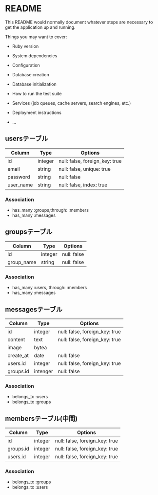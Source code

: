 # README

This README would normally document whatever steps are necessary to get the
application up and running.

Things you may want to cover:

* Ruby version

* System dependencies

* Configuration

* Database creation

* Database initialization

* How to run the test suite

* Services (job queues, cache servers, search engines, etc.)

* Deployment instructions

* ...

## usersテーブル
|Column|Type|Options|
|------|----|-------|
|id|integer|null: false, foreign_key: true|
|email|string|null: false, unique: true|
|password|string|null: false|
|user_name|string|null: false, index: true|
### Association
- has_many :groups,through: :members
- has_many :messages

## groupsテーブル
|Column|Type|Options|
|------|----|-------|
|id|integer|null: false|
|group_name|string|null: false|
### Association
- has_many :users, through: :members
- has_many :messages

## messagesテーブル
|Column|Type|Options|
|------|----|-------|
|id|integer|null: false, foreign_key: true|
|content|text|null: false, foreign_key: true|
|image|bytea||
|create_at|date|null: false|
|users.id|integer|null: false, foreign_key: true|（投稿者）
|groups.id|intenger|null: false|
### Association
- belongs_to :users
- belongs_to :groups

## membersテーブル(中間)
|Column|Type|Options|
|------|----|-------|
|id|integer|null: false, foreign_key: true|
|groups.id|integer|null: false, foreign_key: true|
|users.id|integer|null: false, foreign_key: true|
### Association
- belongs_to :groups
- belongs_to :users


